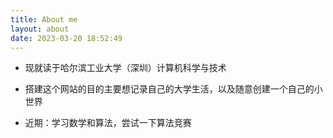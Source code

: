 ```yaml
---
title: About me
layout: about
date: 2023-03-20 18:52:49
---
```



* 现就读于哈尔滨工业大学（深圳）计算机科学与技术

* 搭建这个网站的目的主要想记录自己的大学生活，以及随意创建一个自己的小世界

* 近期：学习数学和算法，尝试一下算法竞赛
